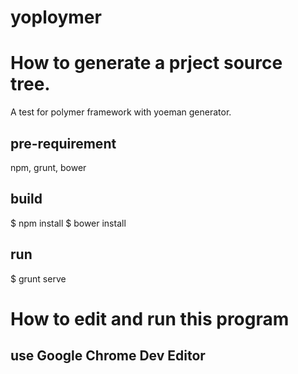 # yoploymer

# How to generate a prject source tree.
A test for polymer framework with yoeman generator.

## pre-requirement
npm, grunt, bower

## build
$ npm install
$ bower install

## run
$ grunt serve


# How to edit and run this program

## use Google Chrome Dev Editor